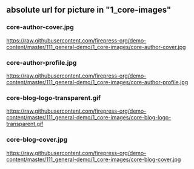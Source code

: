 ## absolute url for picture in "1_core-images"

### core-author-cover.jpg
https://raw.githubusercontent.com/firepress-org/demo-content/master/111_general-demo/1_core-images/core-author-cover.jpg

### core-author-profile.jpg
https://raw.githubusercontent.com/firepress-org/demo-content/master/111_general-demo/1_core-images/core-author-profile.jpg

### core-blog-logo-transparent.gif
https://raw.githubusercontent.com/firepress-org/demo-content/master/111_general-demo/1_core-images/core-blog-logo-transparent.gif

### core-blog-cover.jpg
https://raw.githubusercontent.com/firepress-org/demo-content/master/111_general-demo/1_core-images/core-blog-cover.jpg